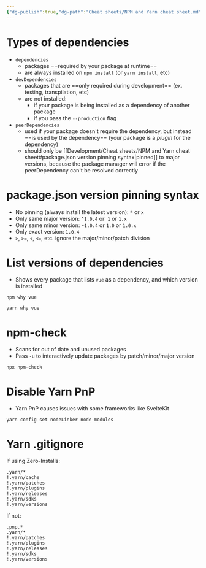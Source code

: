 ```yaml
---
{"dg-publish":true,"dg-path":"Cheat sheets/NPM and Yarn cheat sheet.md","permalink":"/cheat-sheets/npm-and-yarn-cheat-sheet/"}
---
```



# Types of dependencies

- `dependencies`
    - packages ==required by your package at runtime==
    - are always installed on `npm install` (or `yarn install`, etc)
- `devDependencies`
    - packages that are ==only required during development== (ex. testing, transpilation, etc)
    - are not installed:
        - if your package is being installed as a dependency of another package
        - if you pass the `--production` flag
- `peerDependencies`
    - used if your package doesn't require the dependency, but instead ==is used by the dependency== (your package is a *plugin* for the dependency)
    - should only be [[Development/Cheat sheets/NPM and Yarn cheat sheet#package.json version pinning syntax\|pinned]] to major versions, because the package manager will error if the peerDependency can't be resolved correctly

# package.json version pinning syntax

- No pinning (always install the latest version): `*` or `x`
- Only same major version: `^1.0.4` or  `1` or `1.x`
- Only same minor version: `~1.0.4` or `1.0` or `1.0.x`
- Only exact version: `1.0.4`
- `>`, `>=`, `<`, `<=`, etc. ignore the major/minor/patch division

# List versions of dependencies

- Shows every package that lists `vue` as a dependency, and which version is installed

```shell
npm why vue
```

```shell
yarn why vue
```

# npm-check

- Scans for out of date and unused packages
- Pass `-u` to interactively update packages by patch/minor/major version

```shell
npx npm-check
```

# Disable Yarn PnP

- Yarn PnP causes issues with some frameworks like SvelteKit

```shell
yarn config set nodeLinker node-modules
```

# Yarn .gitignore

If using Zero-Installs:

```gitignore
.yarn/*
!.yarn/cache
!.yarn/patches
!.yarn/plugins
!.yarn/releases
!.yarn/sdks
!.yarn/versions
```

If not:

```gitignore
.pnp.*
.yarn/*
!.yarn/patches
!.yarn/plugins
!.yarn/releases
!.yarn/sdks
!.yarn/versions
```
